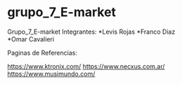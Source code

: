 # grupo_7_E-market
Grupo_7_E-market
Integrantes:
*Levis Rojas
*Franco Diaz  
*Omar Cavalieri

Paginas de Referencias:

https://www.ktronix.com/
https://www.necxus.com.ar/
https://www.musimundo.com/